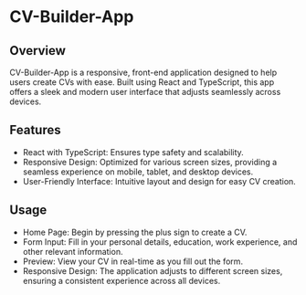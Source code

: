 # CV-Builder-App

## Overview

CV-Builder-App is a responsive, front-end application designed to help users create CVs with ease.
Built using React and TypeScript, this app offers a sleek and modern user interface that adjusts seamlessly across devices.

## Features
- React with TypeScript: Ensures type safety and scalability.
- Responsive Design: Optimized for various screen sizes, providing a seamless experience on mobile, tablet, and desktop devices.
- User-Friendly Interface: Intuitive layout and design for easy CV creation.

## Usage
- Home Page: Begin by pressing the plus sign to create a CV.
- Form Input: Fill in your personal details, education, work experience, and other relevant information.
- Preview: View your CV in real-time as you fill out the form.
- Responsive Design: The application adjusts to different screen sizes, ensuring a consistent experience across all devices.
